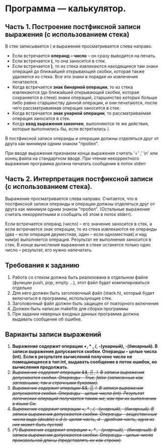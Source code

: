 # Программа — калькулятор.
## Часть 1. Построение постфиксной записи выражения (с использованием стека)
В стек записывается ( и выражение просматривается слева направо.
- Если встречается **операнд – число** – он сразу выводится на печать.
- Если встречается **(**, то она заносится в стек.
- Если встречается **)**, то из стека извлекаются находящиеся там знаки операций до ближайшей открывающей скобки, которая также удаляется из стека. Все эти знаки в порядке их извлечения печатаются.
- Когда встречается **знак бинарной операции**, то из стека извлекаются (до ближайшей открывающей скобки, которая сохраняется в стеке) знаки операций, старшинство которых больше либо равно старшинству данной операции, и они печатаются, после чего рассматриваемая операция заносится в стек.
- Когда встречается **знак унарной операции**, то рассматриваемая операция заносится в стек.
- Когда **ввод выражения закончен**, выполняются те же действия, которые выполнились бы, если встретилась ).

В постфиксной записи операнды и операции должны отделяться друг от друга как минимум одним знаком "пробел".

При вводе выражения признаком конца выражения считать '=' ,' \n' или конец файла на стандартном вводе. При чтении некорректного выражения программа должна печатать сообщение в поток stderr
## Часть 2. Интерпретация постфиксной записи (с использованием стека).
Выражение просматривается слева направо. Считается, что в постфиксной записи операнды и операции должны отделяться друг от друга как минимум одним знаком "пробел". (Остальные выражения считать некорректными и сообщать об этом в поток stderr).

Если встречается операнд (число) – его значение заносится в стек, а если встречается знак операции, то из стека извлекаются ее операнды (два – если операция двуместная, один – если одноместная) и над ним(и) выполняется операция. Результат ее выполнения заносится в стек. В конце вычисления выражения в стеке останется только одно число – результат, его нужно напечатать.
## Требования к заданию
1. Работа со стеком должна быть реализована в отдельном файле (функции push, pop, empty ...), этот файл будет компилироваться отдельно
2. Для него должен быть заголовочный файл (stack.h), который будет включаться в программы, использующие стек.
3. Заголовочный файл должен быть защищен от повторного включения
4. Должен быть написан makefile для сборки программы
5. При задании неверных входных данных программа должна выдавать сообщение об ошибке.
## Варианты записи выражений
1. **Выражение содержит операции +, * , /, -(унарный), -(бинарный). В записи выражения допускаются скобки. Операнды – целые числа (int). Если в результате вычислений получено число не помещающееся в тип int, выдавать сообщение в поток ошибок, но вычисления продолжать.**
2. ~~*Выражение содержит операции &&, || , !. В записи выражения допускаются скобки. Операнды – True, false (записанные как заглавными, так и строчными буквами).*~~
3. ~~*Выражение содержит операции &&, ||, !. В записи выражения допускаются скобки. Операнды – целые числа (int). Результат логических операций получается таким же, как при их выполнении в языке Си.*~~
4. ~~*Выражение содержит операции +, * , /, -(унарный), -(бинарный). В записи выражения допускаются скобки. Операнды – вещественные числа вида (double) c.d (c-целая часть, d – дробная часть, одна из них может быть пустой)*~~
5. ~~*(\*) Выражение содержит операции +, * , -(унарный), -(бинарный). В записи выражения допускаются скобки. Операнды – целые числа произвольной длины (представлять их как строки).*~~
